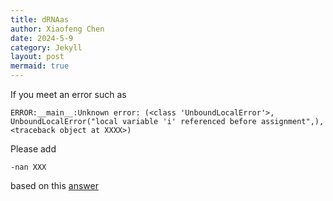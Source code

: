 ```yaml
---
title: dRNAas
author: Xiaofeng Chen
date: 2024-5-9
category: Jekyll
layout: post
mermaid: true
---
```

If you meet an error such as 
```shell
ERROR:__main__:Unknown error: (<class 'UnboundLocalError'>, UnboundLocalError("local variable 'i' referenced before assignment",), <traceback object at XXXX>)
```
Please add

```
-nan XXX
```
based on this [answer](https://github.com/comprna/SUPPA/issues/127)

